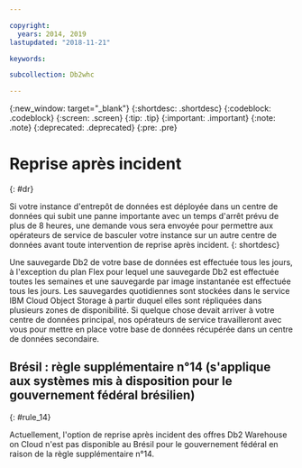 ```yaml
---

copyright:
  years: 2014, 2019
lastupdated: "2018-11-21"

keywords:

subcollection: Db2whc

---
```


<!-- Attribute definitions --> 
{:new_window: target="_blank"}
{:shortdesc: .shortdesc}
{:codeblock: .codeblock}
{:screen: .screen}
{:tip: .tip}
{:important: .important}
{:note: .note}
{:deprecated: .deprecated}
{:pre: .pre}

# Reprise après incident
{: #dr}

Si votre instance d'entrepôt de données est déployée dans un centre de données qui subit une panne importante avec un temps d'arrêt prévu de plus de 8 heures, une demande vous sera envoyée pour permettre aux opérateurs de service de basculer votre instance sur un autre centre de données avant toute intervention de reprise après incident.
{: shortdesc}

Une sauvegarde Db2 de votre base de données est effectuée tous les jours, à l'exception du plan Flex pour lequel une sauvegarde Db2 est effectuée toutes les semaines et une sauvegarde par image instantanée est effectuée tous les jours. Les sauvegardes quotidiennes sont stockées dans le service IBM Cloud Object Storage à partir duquel elles sont répliquées dans plusieurs zones de disponibilité. Si quelque chose devait arriver à votre centre de données principal, nos opérateurs de service travailleront avec vous pour mettre en place votre base de données récupérée dans un centre de données secondaire.

## **Brésil : règle supplémentaire n°14** (s'applique aux systèmes mis à disposition pour le gouvernement fédéral brésilien)
{: #rule_14}

Actuellement, l'option de reprise après incident des offres Db2 Warehouse on Cloud n'est pas disponible au Brésil pour le gouvernement fédéral en raison de la règle supplémentaire n°14.

